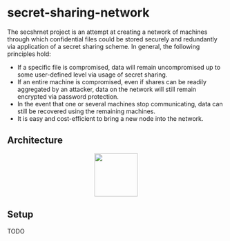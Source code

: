 # secret-sharing-network

The secshrnet project is an attempt at creating a network 
of machines through which confidential files could be stored 
securely and redundantly via application of a secret sharing scheme.
In general, the following principles hold:

* If a specific file is compromised, data will remain 
uncompromised up to some user-defined level via usage of
secret sharing.
* If an entire machine is compromised, even if shares can 
be readily aggregated by an attacker, data on the network
will still remain encrypted via password protection.
* In the event that one or several machines stop communicating, 
data can still be recovered using the remaining machines.
* It is easy and cost-efficient to bring a new node into the 
network.

## Architecture

<p align="center">
  <img width="100" height="100" src="https://raw.githubusercontent.com/dmhacker/secret-sharing-network/master/architecture.png">
</p>

## Setup

TODO
